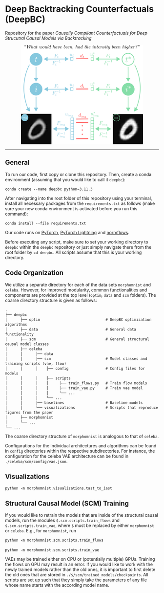 # Deep Backtracking Counterfactuals (DeepBC)

Repository for the paper *Causally Compliant Counterfactuals for Deep Strucutral Causal Models via Backtracking*

<p align="center">
<img src="/assets/DeepBC_plot.svg" width="400">
</p>

***

## General
To run our code, first copy or clone this repository. Then, create a conda environment (assuming that you would like to call it `deepbc`):

```
conda create --name deepbc python=3.11.3
```

After navigating into the root folder of this repository using your terminal, install all necessary packages from the `requirements.txt` as follows (make sure your new conda environment is activated before you run this command):

```
conda install --file requirements.txt
```

Our code runs on [PyTorch](https://pytorch.org/), [PyTorch Lightning](https://lightning.ai/docs/pytorch/latest/) and [normflows](https://github.com/VincentStimper/normalizing-flows).

Before executing any script, make sure to set your working directory to `deepbc` within the `deepbc` repository or just simply navigate there from the root folder by `cd deepbc`. All scripts assume that this is your working directory.

## Code Organization

We utilize a separate directory for each of the data sets `morphomnist` and `celeba`. However, for improved modularity, common functionalities and components are provided at the top level (`optim`, `data` and `scm` folders). The coarse directory structure is given as follows:

```
.
├── deepbc
│      ├── optim                              # DeepBC optimization algorithms
│      ├── data                               # General data functionality
│      ├── scm                                # General structural causal model classes
│      ├── celeba
│      │      ├── data
│      │      ├── scm                         # Model classes and training scripts (vae, flow)
│      │      │    ├── config                 # Config files for models
│      │      │    ├── scripts
│      │      │    │     ├── train_flows.py   # Train flow models
│      │      │    │     ├── train_vae.py     # Train vae model
│      │      │    │     └── ... 
│      │      │    └── ...
│      │      ├── baselines                   # Baseline models
│      │      └── visualizations              # Scripts that reproduce figures from the paper
│      ├── morphomnist
│      └── ...
└── ...    
```

The coarse directory structure of `morphomnist` is analogous to that of `celeba`.

Configurations for the individual architectures and algorithms can be found in `config` directories within the respective subdirectories. For instance, the configuration for the celeba VAE architecture can be found in `./celeba/scm/config/vae.json`.

## Visualizations

```
python -m morphomnist.visualizations.tast_to_iast
```

## Structural Causal Model (SCM) Training

If you would like to retrain the models that are inside of the structural causal models, run the modules `$.scm.scripts.train_flows` and `$.scm.scripts.train_vae`, where `$` must be replaced by either `morphomnist` or `celeba`. E.g., for `morphomnist`, run

```
python -m morphomnist.scm.scripts.train_flows

python -m morphomnist.scm.scripts.train_vae
```

VAEs may be trained either on CPU or (potentially multiple) GPUs. Training the flows on GPU may result in an error. If you would like to work with the newly trained models rather than the old ones, it is important to first delete the old ones that are stored in `./$/scm/trained_models/checkpoints`. All scripts are set up such that they simply take the parameters of any file whose name starts with the according model name.